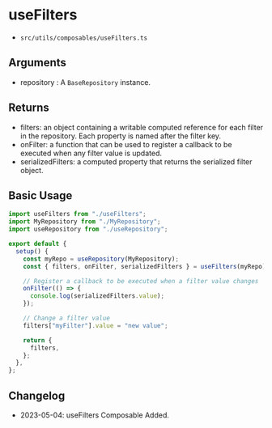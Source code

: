 # useFilters
- `src/utils/composables/useFilters.ts`

## Arguments
- repository : A `BaseRepository` instance.

## Returns
- filters: an object containing a writable computed reference for each filter in the repository. Each property is named after the filter key.
- onFilter: a function that can be used to register a callback to be executed when any filter value is updated.
- serializedFilters: a computed property that returns the serialized filter object.

## Basic Usage

```js
import useFilters from "./useFilters";
import MyRepository from "./MyRepository";
import useRepository from "./useRepository";

export default {
  setup() {
    const myRepo = useRepository(MyRepository);
    const { filters, onFilter, serializedFilters } = useFilters(myRepo);

    // Register a callback to be executed when a filter value changes
    onFilter(() => {
      console.log(serializedFilters.value);
    });

    // Change a filter value
    filters["myFilter"].value = "new value";

    return {
      filters,
    };
  },
};
```

## Changelog
- 2023-05-04: useFilters Composable Added.
